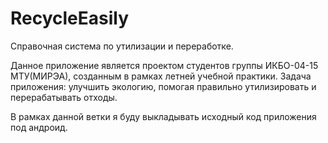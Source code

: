 # RecycleEasily
Справочная система по утилизации и переработке.

Данное приложение является проектом студентов группы ИКБО-04-15 МТУ(МИРЭА), созданным в рамках летней учебной практики.
Задача приложения: улучшить экологию, помогая правильно утилизировать и перерабатывать отходы.

В рамках данной ветки я буду выкладывать исходный код приложения под андроид.

